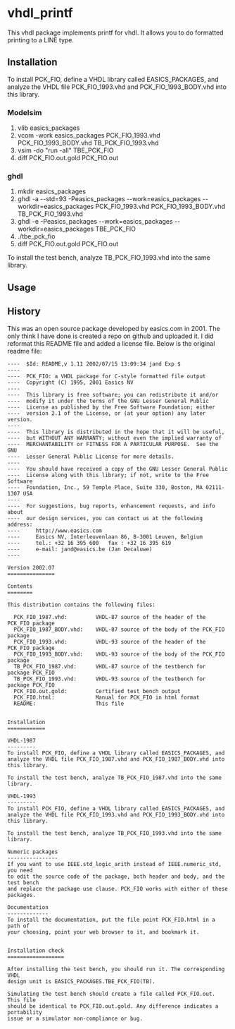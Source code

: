 # vhdl_printf

This vhdl package implements printf for vhdl.  It allows you to do formatted printing to a LINE type.

## Installation

To install PCK_FIO, define a VHDL library called EASICS_PACKAGES, and
analyze the VHDL file PCK_FIO_1993.vhd and PCK_FIO_1993_BODY.vhd into this library.

### Modelsim

1. vlib easics_packages
1. vcom -work easics_packages PCK_FIO_1993.vhd PCK_FIO_1993_BODY.vhd TB_PCK_FIO_1993.vhd
1. vsim -do "run -all" TBE_PCK_FIO 
1. diff PCK_FIO.out.gold PCK_FIO.out

### ghdl

1. mkdir easics_packages
1. ghdl -a --std=93 -Peasics_packages --work=easics_packages --workdir=easics_packages PCK_FIO_1993.vhd PCK_FIO_1993_BODY.vhd TB_PCK_FIO_1993.vhd
1. ghdl -e -Peasics_packages --work=easics_packages --workdir=easics_packages TBE_PCK_FIO
1. ./tbe_pck_fio 
1. diff PCK_FIO.out.gold PCK_FIO.out

To install the test bench, analyze TB_PCK_FIO_1993.vhd into the same library.

## Usage



## History

This was an open source package developed by easics.com in 2001.  The only think I have done is created a repo on github and uploaded it.  I did reformat this README file and added a license file.  Below is the original readme file:




```
----  $Id: README,v 1.11 2002/07/15 13:09:34 jand Exp $
----
----  PCK_FIO: a VHDL package for C-style formatted file output
----  Copyright (C) 1995, 2001 Easics NV 
----
----  This library is free software; you can redistribute it and/or
----  modify it under the terms of the GNU Lesser General Public
----  License as published by the Free Software Foundation; either
----  version 2.1 of the License, or (at your option) any later version.
----
----  This library is distributed in the hope that it will be useful,
----  but WITHOUT ANY WARRANTY; without even the implied warranty of
----  MERCHANTABILITY or FITNESS FOR A PARTICULAR PURPOSE.  See the GNU
----  Lesser General Public License for more details.
----
----  You should have received a copy of the GNU Lesser General Public
----  License along with this library; if not, write to the Free Software
----  Foundation, Inc., 59 Temple Place, Suite 330, Boston, MA 02111-1307 USA
---- 
----  For suggestions, bug reports, enhancement requests, and info about  
----  our design services, you can contact us at the following address: 
----     http://www.easics.com
----     Easics NV, Interleuvenlaan 86, B-3001 Leuven, Belgium
----     tel.: +32 16 395 600   fax : +32 16 395 619 
----     e-mail: jand@easics.be (Jan Decaluwe)
----

Version 2002.07
===============

Contents
========

This distribution contains the following files:

  PCK_FIO_1987.vhd:         VHDL-87 source of the header of the PCK_FIO package
  PCK_FIO_1987_BODY.vhd:    VHDL-87 source of the body of the PCK_FIO package 
  PCK_FIO_1993.vhd:         VHDL-93 source of the header of the PCK_FIO package
  PCK_FIO_1993_BODY.vhd:    VHDL-93 source of the body of the PCK_FIO package 
  TB_PCK_FIO_1987.vhd:      VHDL-87 source of the testbench for package PCK_FIO
  TB_PCK_FIO_1993.vhd:      VHDL-93 source of the testbench for package PCK_FIO
  PCK_FIO.out.gold:    	    Certified test bench output
  PCK_FIO.html:             Manual for PCK_FIO in html format
  README:                   This file


Installation
============

VHDL-1987
---------
To install PCK_FIO, define a VHDL library called EASICS_PACKAGES, and
analyze the VHDL file PCK_FIO_1987.vhd and PCK_FIO_1987_BODY.vhd into this library.

To install the test bench, analyze TB_PCK_FIO_1987.vhd into the same library.

VHDL-1993
---------
To install PCK_FIO, define a VHDL library called EASICS_PACKAGES, and
analyze the VHDL file PCK_FIO_1993.vhd and PCK_FIO_1993_BODY.vhd into this library.

To install the test bench, analyze TB_PCK_FIO_1993.vhd into the same library.

Numeric packages
----------------
If you want to use IEEE.std_logic_arith instead of IEEE.numeric_std, you need
to edit the source code of the package, both header and body, and the test bench
and replace the package use clause. PCK_FIO works with either of these packages.

Documentation
-------------
To install the documentation, put the file point PCK_FIO.html in a path of
your choosing, point your web browser to it, and bookmark it.


Installation check
==================

After installing the test bench, you should run it. The corresponding VHDL
design unit is EASICS_PACKAGES.TBE_PCK_FIO(TB).

Simulating the test bench should create a file called PCK_FIO.out. This file
should be identical to PCK_FIO.out.gold. Any difference indicates a portability
issue or a simulator non-compliance or bug.




```
